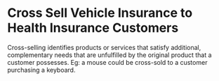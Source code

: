 # Cross Sell Vehicle Insurance to Health Insurance Customers

Cross-selling identifies products or services that satisfy additional, complementary needs that are unfulfilled by the original product that a customer possesses. Eg: a mouse could be cross-sold to a customer purchasing a keyboard.
